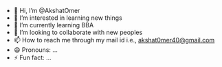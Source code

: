 - 👋 Hi, I’m @AkshatOmer
- 👀 I’m interested in learning new things 
- 🌱 I’m currently learning BBA 
- 💞️ I’m looking to collaborate with new peoples 
- 📫 How to reach me through my mail id i.e., akshat0mer40@gmail.com
- 😄 Pronouns: ...
- ⚡ Fun fact: ...

<!---
AkshatOmer/AkshatOmer is a ✨ special ✨ repository because its `README.md` (this file) appears on your GitHub profile.
You can click the Preview link to take a look at your changes.
--->
